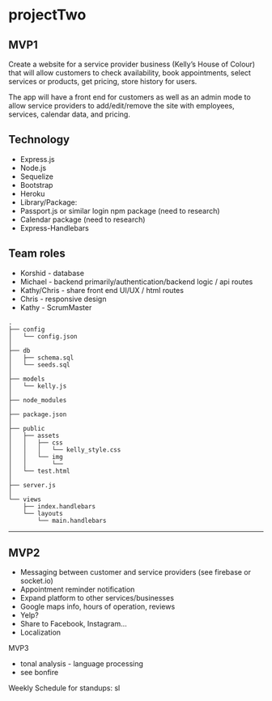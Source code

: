 # projectTwo
## MVP1 
Create a website for a service provider business (Kelly’s House of Colour) that will allow customers to check availability, book appointments, select services or products, get pricing, store history for users.  

The app will have a front end for customers as well as an admin mode to allow service providers to add/edit/remove the site with employees, services, calendar data, and pricing.

## Technology
*   Express.js
*   Node.js
*   Sequelize
*   Bootstrap
*   Heroku
*   Library/Package:
*   Passport.js or similar login npm package (need to research)
*   Calendar package (need to research)
*   Express-Handlebars

## Team roles
*   Korshid - database
*   Michael - backend primarily/authentication/backend logic / api routes
*   Kathy/Chris - share front end UI/UX / html routes
*   Chris - responsive design
*   Kathy - ScrumMaster


```
.
├── config
│   └── config.json
│
├── db
│   ├── schema.sql
│   └── seeds.sql
│
├── models
│   └── kelly.js
│ 
├── node_modules
│ 
├── package.json
│
├── public
│   ├── assets
│   │   ├── css
│   │   │   └── kelly_style.css
│   │   └── img
│   │       └── 
│   └── test.html
│
├── server.js
│
└── views
    ├── index.handlebars
    └── layouts
        └── main.handlebars
```

- - -

## MVP2
*   Messaging between customer and service providers 
    (see firebase or socket.io)
*   Appointment reminder notification
*   Expand platform to other services/businesses
*   Google maps info, hours of operation, reviews
*   Yelp?
*   Share to Facebook, Instagram…
*   Localization

MVP3
*   tonal analysis - language processing
*   see bonfire

Weekly Schedule for standups: sl

